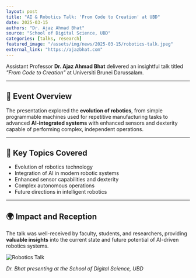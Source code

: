 ```yaml
---
layout: post
title: "AI & Robotics Talk: 'From Code to Creation' at UBD"
date: 2025-03-15
authors: "Dr. Ajaz Ahmad Bhat"
source: "School of Digital Science, UBD"
categories: [talks, research]
featured_image: "/assets/img/news/2025-03-15/robotics-talk.jpeg"
external_link: "https://ajazbhat.com"
---
```


Assistant Professor **Dr. Ajaz Ahmad Bhat** delivered an insightful talk titled *"From Code to Creation"* at Universiti Brunei Darussalam.  

---

## 🎤 Event Overview  

The presentation explored the **evolution of robotics**, from simple programmable machines used for repetitive manufacturing tasks to advanced **AI-integrated systems** with enhanced sensors and dexterity capable of performing complex, independent operations.  

---

## 📌 Key Topics Covered  

- Evolution of robotics technology  
- Integration of AI in modern robotic systems  
- Enhanced sensor capabilities and dexterity  
- Complex autonomous operations  
- Future directions in intelligent robotics  

---

## 🌍 Impact and Reception  

The talk was well-received by faculty, students, and researchers, providing **valuable insights** into the current state and future potential of AI-driven robotics systems.  

![Robotics Talk](/assets/img/news/2025-03-15/robotics-talk.jpeg)  

*Dr. Bhat presenting at the School of Digital Science, UBD*  
